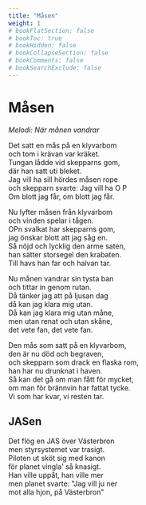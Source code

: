 ```yaml
---
title: "Måsen"
weight: 1
# bookFlatSection: false
# bookToc: true
# bookHidden: false
# bookCollapseSection: false
# bookComments: false
# bookSearchExclude: false
---
```


# Måsen
*Melodi: När månen vandrar*


Det satt en mås på en klyvarbom  
och tom i krävan var kräket.  
Tungan lådde vid skepparns gom,  
där han satt uti bleket.  
Jag vill ha sill hördes måsen rope  
och skepparn svarte: Jag vill ha O P  
Om blott jag får, om blott jag får.  

Nu lyfter måsen från klyvarbom  
och vinden spelar i tågen.  
OPn svalkat har skepparns gom,  
jag önskar blott att jag såg en.  
Så nöjd och lycklig den arme saten,  
han sätter storsegel den krabaten.  
Till havs han far och halvan tar.  

Nu månen vandrar sin tysta ban  
och tittar in genom rutan.  
Då tänker jag att på ljusan dag  
då kan jag klara mig utan.  
Då kan jag klara mig utan måne,  
men utan renat och utan skåne,  
det vete fan, det vete fan.  

Den mås som satt på en klyvarbom,  
den är nu död och begraven,  
och skepparn som drack en flaska rom,  
han har nu drunknat i haven.  
Så kan det gå om man fått för mycket,  
om man för brännvin har fattat tycke.  
Vi som har kvar, vi resten tar.

## JASen

Det flög en JAS över Västerbron  
men styrsystemet var trasigt.  
Piloten ut sköt sig med kanon  
för planet vingla' så knasigt.  
Han ville uppåt, han ville mer  
men planet svarte: "Jag vill ju ner  
mot alla hjon, på Västerbron"

